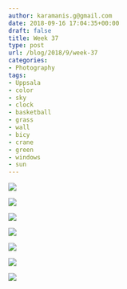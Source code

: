 ```yaml
---
author: karamanis.g@gmail.com
date: 2018-09-16 17:04:35+00:00
draft: false
title: Week 37
type: post
url: /blog/2018/9/week-37
categories:
- Photography
tags:
- Uppsala
- color
- sky
- clock
- basketball
- grass
- wall
- bicy
- crane
- green
- windows
- sun
---
```




  
   ![](https://images.squarespace-cdn.com/content/v1/4f3f61bae4b063b909445965/1537117371682-DLJZP9KTGHMN9MNNNJB6/ke17ZwdGBToddI8pDm48kJUlZr2Ql5GtSKWrQpjur5t7gQa3H78H3Y0txjaiv_0fDoOvxcdMmMKkDsyUqMSsMWxHk725yiiHCCLfrh8O1z5QPOohDIaIeljMHgDF5CVlOqpeNLcJ80NK65_fV7S1UfNdxJhjhuaNor070w_QAc94zjGLGXCa1tSmDVMXf8RUVhMJRmnnhuU1v2M8fLFyJw/IMG_0493.jpg?format=original)

  

  
   ![](https://images.squarespace-cdn.com/content/v1/4f3f61bae4b063b909445965/1537117375191-DL5657RH83GPJEY6DRV1/ke17ZwdGBToddI8pDm48kLSERMgCVymnItqhne5EfYV7gQa3H78H3Y0txjaiv_0fDoOvxcdMmMKkDsyUqMSsMWxHk725yiiHCCLfrh8O1z5QHyNOqBUUEtDDsRWrJLTmMCg6RGY8TrcVSOIk4QoDPnvjthEs8TAhVmYN7i_-QaEW7L_Q40KNxq4S2FLq3V0y/IMG_0502.jpg?format=original)

  

  
   ![](https://images.squarespace-cdn.com/content/v1/4f3f61bae4b063b909445965/1537117372157-0U7TGGZ3EI2B23N02SXD/ke17ZwdGBToddI8pDm48kF9aEDQaTpZHfWEO2zppK7Z7gQa3H78H3Y0txjaiv_0fDoOvxcdMmMKkDsyUqMSsMWxHk725yiiHCCLfrh8O1z5QPOohDIaIeljMHgDF5CVlOqpeNLcJ80NK65_fV7S1UX7HUUwySjcPdRBGehEKrDf5zebfiuf9u6oCHzr2lsfYZD7bBzAwq_2wCJyqgJebgg/IMG_0498.jpg?format=original)

  

  
   ![](https://images.squarespace-cdn.com/content/v1/4f3f61bae4b063b909445965/1537117375079-XEAXEJWXNJHT2KQA81BX/ke17ZwdGBToddI8pDm48kF9aEDQaTpZHfWEO2zppK7Z7gQa3H78H3Y0txjaiv_0fDoOvxcdMmMKkDsyUqMSsMWxHk725yiiHCCLfrh8O1z5QPOohDIaIeljMHgDF5CVlOqpeNLcJ80NK65_fV7S1UX7HUUwySjcPdRBGehEKrDf5zebfiuf9u6oCHzr2lsfYZD7bBzAwq_2wCJyqgJebgg/IMG_0499.jpg?format=original)

  

  
   ![](https://images.squarespace-cdn.com/content/v1/4f3f61bae4b063b909445965/1537117377877-WKVND7GAJJH94IWYXUDF/ke17ZwdGBToddI8pDm48kJUlZr2Ql5GtSKWrQpjur5t7gQa3H78H3Y0txjaiv_0fDoOvxcdMmMKkDsyUqMSsMWxHk725yiiHCCLfrh8O1z5QPOohDIaIeljMHgDF5CVlOqpeNLcJ80NK65_fV7S1UfNdxJhjhuaNor070w_QAc94zjGLGXCa1tSmDVMXf8RUVhMJRmnnhuU1v2M8fLFyJw/IMG_0504.jpg?format=original)

  

  
   ![](https://images.squarespace-cdn.com/content/v1/4f3f61bae4b063b909445965/1537117377837-I5MQJACR2FX0GULKWMET/ke17ZwdGBToddI8pDm48kF9aEDQaTpZHfWEO2zppK7Z7gQa3H78H3Y0txjaiv_0fDoOvxcdMmMKkDsyUqMSsMWxHk725yiiHCCLfrh8O1z5QPOohDIaIeljMHgDF5CVlOqpeNLcJ80NK65_fV7S1UX7HUUwySjcPdRBGehEKrDf5zebfiuf9u6oCHzr2lsfYZD7bBzAwq_2wCJyqgJebgg/IMG_0527.jpg?format=original)

  

  
   ![](https://images.squarespace-cdn.com/content/v1/4f3f61bae4b063b909445965/1537117379337-LPA6USHXI15PARI5ZSH6/ke17ZwdGBToddI8pDm48kF9aEDQaTpZHfWEO2zppK7Z7gQa3H78H3Y0txjaiv_0fDoOvxcdMmMKkDsyUqMSsMWxHk725yiiHCCLfrh8O1z5QPOohDIaIeljMHgDF5CVlOqpeNLcJ80NK65_fV7S1UX7HUUwySjcPdRBGehEKrDf5zebfiuf9u6oCHzr2lsfYZD7bBzAwq_2wCJyqgJebgg/IMG_0530.jpg?format=original)

  


